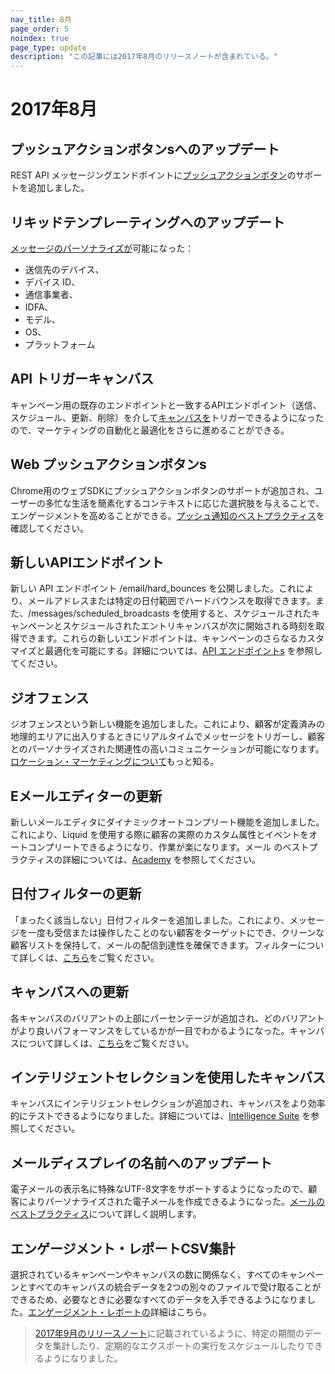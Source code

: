 ```yaml
---
nav_title: 8月
page_order: 5
noindex: true
page_type: update
description: "この記事には2017年8月のリリースノートが含まれている。"
---
```


# 2017年8月

## プッシュアクションボタンsへのアップデート

REST API メッセージングエンドポイントに[プッシュアクションボタン][70]のサポートを追加しました。

## リキッドテンプレーティングへのアップデート

[メッセージのパーソナライズが][69]可能になった：
- 送信先のデバイス、
- デバイス ID、
- 通信事業者、
- IDFA、
- モデル、
- OS、
- プラットフォーム

## API トリガーキャンバス

キャンペーン用の既存のエンドポイントと一致するAPIエンドポイント（送信、スケジュール、更新、削除）を介して[キャンバスを][68]トリガーできるようになったので、マーケティングの自動化と最適化をさらに進めることができる。

## Web プッシュアクションボタンs

Chrome用のウェブSDKにプッシュアクションボタンのサポートが追加され、ユーザーの多忙な生活を簡素化するコンテキストに応じた選択肢を与えることで、エンゲージメントを高めることができる。[プッシュ通知のベストプラクティス][66]を確認してください。

## 新しいAPIエンドポイント

新しい API エンドポイント /email/hard_bounces を公開しました。これにより、メールアドレスまたは特定の日付範囲でハードバウンスを取得できます。また、/messages/scheduled_broadcasts を使用すると、スケジュールされたキャンペーンとスケジュールされたエントリキャンバスが次に開始される時刻を取得できます。これらの新しいエンドポイントは、キャンペーンのさらなるカスタマイズと最適化を可能にする。詳細については、[API エンドポイントs][65] を参照してください。

## ジオフェンス

ジオフェンスという新しい機能を追加しました。これにより、顧客が定義済みの地理的エリアに出入りするときにリアルタイムでメッセージをトリガーし、顧客とのパーソナライズされた関連性の高いコミュニケーションが可能になります。[ロケーション・マーケティングについて][64]もっと知る。

## Eメールエディターの更新

新しいメールエディタにダイナミックオートコンプリート機能を追加しました。これにより、Liquid を使用する際に顧客の実際のカスタム属性とイベントをオートコンプリートできるようになり、作業が楽になります。メール のベストプラクティスの詳細については、[Academy][63] を参照してください。

## 日付フィルターの更新

「まったく該当しない」日付フィルターを追加しました。これにより、メッセージを一度も受信または操作したことのない顧客をターゲットにでき、クリーンな顧客リストを保持して、メールの配信到達性を確保できます。フィルターについて詳しくは、[こちら][62]をご覧ください。

## キャンバスへの更新

各キャンバスのバリアントの上部にパーセンテージが追加され、どのバリアントがより良いパフォーマンスをしているかが一目でわかるようになった。キャンバスについて詳しくは、[こちら][61]をご覧ください。

## インテリジェントセレクションを使用したキャンバス

キャンバスにインテリジェントセレクションが追加され、キャンバスをより効率的にテストできるようになりました。詳細については、[Intelligence Suite][60] を参照してください。

## メールディスプレイの名前へのアップデート

電子メールの表示名に特殊なUTF-8文字をサポートするようになったので、顧客によりパーソナライズされた電子メールを作成できるようになった。[メールのベストプラクティス][67]について詳しく説明します。

## エンゲージメント・レポートCSV集計

選択されているキャンペーンやキャンバスの数に関係なく、すべてのキャンペーンとすべてのキャンバスの統合データを2つの別々のファイルで受け取ることができるため、必要なときに必要なすべてのデータを入手できるようになりました。[エンゲージメント・レポートの][59]詳細はこちら。

> [2017年9月のリリースノート]({{site.baseurl}}/help/release_notes/2017/september/)に記載されているように、特定の期間のデータを集計したり、定期的なエクスポートの実行をスケジュールしたりできるようになりました。


[59]: {{site.baseurl}}/user_guide/data_and_analytics/reporting/engagement_reports/
[60]: {{site.baseurl}}/user_guide/engagement_tools/canvas/create_a_canvas/create_a_canvas/
[61]: {{site.baseurl}}/user_guide/engagement_tools/canvas/create_a_canvas/create_a_canvas/
[62]: {{site.baseurl}}/user_guide/engagement_tools/segments/segmentation_filters/#segmentation-filters
[63]: {{site.baseurl}}/help/troubleshooting_guide/troubleshooting_guide/#email
[64]: {{site.baseurl}}/developer_guide/platform_integration_guides/android/advanced_use_cases/locations_and_geofences/
[65]: {{site.baseurl}}/developer_guide/rest_api/basics/#what-is-a-rest-api
[66]: {{site.baseurl}}/user_guide/message_building_by_channel/push/best_practices/
[67]: {{site.baseurl}}/help/troubleshooting_guide/troubleshooting_guide/#email
[68]: {{site.baseurl}}/user_guide/engagement_tools/canvas/create_a_canvas/create_a_canvas/
[69]: {{site.baseurl}}/user_guide/personalization_and_dynamic_content/personalized_messaging/#personalized-messaging
[70]: {{site.baseurl}}/user_guide/message_building_by_channel/push/push_action_buttons/#how-to-use-action-buttons
[98]:{{site.baseurl}}/user_guide/onboarding/platform_administrative_features/#authentication-rules
